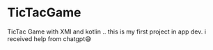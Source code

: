 # TicTacGame
TicTac Game with XMl and kotlin .. this is my first project in app dev. i received help from chatgpt😅
